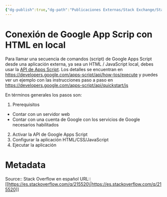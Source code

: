```yaml
---
{"dg-publish":true,"dg-path":"Publicaciones Externas/Stack Exchange/Stack Overflow en español/es.stackoverflow.com-215520.md","permalink":"/publicaciones-externas/stack-exchange/stack-overflow-en-espanol/es-stackoverflow-com-215520/","title":"Conexión de Google App Scrip con HTML en local","hide":true,"noteIcon":"default","created":"2024-04-03T12:49:10.354-06:00","updated":"2024-04-05T16:43:54.510-06:00"}
---
```


# Conexión de Google App Scrip con HTML en local

Para llamar una secuencia de comandos (script) de Google Apps Script desde una aplicación externa, ya sea un HTML / JavaScript local, debes usar la [API de Apps Script][1]. Los detalles se encuentran en https://developers.google.com/apps-script/api/how-tos/execute y puedes ver un ejemplo con las instrucciones paso a paso en https://developers.google.com/apps-script/api/quickstart/js

En términos generales los pasos son:

1. Prerequisitos
  - Contar con un servidor web
  - Contar con una cuenta de Google con los servicios de Google necesarios habilitados
2. Activar la API de Google Apps Script
3. Configurar la aplicación HTML/CSS/JavaScript
4. Ejecutar la aplicación

  [1]: https://developers.google.com/apps-script/api/

# Metadata
Source:: Stack Overflow en español
URL:: [[https://es.stackoverflow.com/q/215520\|https://es.stackoverflow.com/q/215520]]

